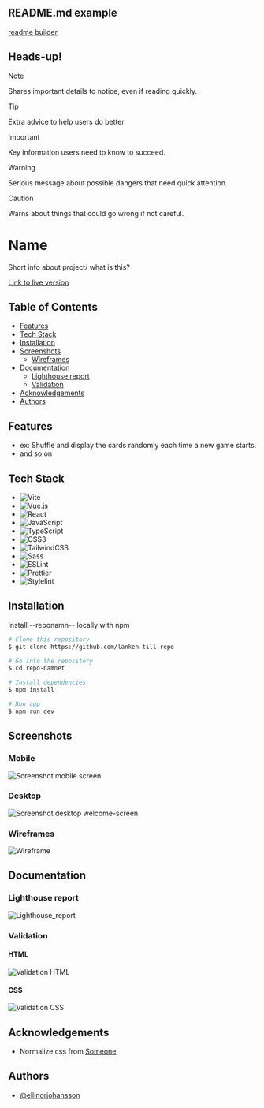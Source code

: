 ## README.md example

[readme builder](https://readme.so/)

## Heads-up!
> [!NOTE]  
> Shares important details to notice, even if reading quickly.

> [!TIP]
> Extra advice to help users do better.

> [!IMPORTANT]  
> Key information users need to know to succeed.

> [!WARNING]  
> Serious message about possible dangers that need quick attention.

> [!CAUTION]
> Warns about things that could go wrong if not careful.


# Name

Short info about project/ what is this?

[Link to live version]()

## Table of Contents

- [Features](#features)
- [Tech Stack](#tech-stack)
- [Installation](#installation)
- [Screenshots](#screenshots)
  - [Wireframes](#wireframes)
- [Documentation](#documentation)
  - [Lighthouse report](#lighthouse-report)
  - [Validation](#validation)
- [Acknowledgements](#acknowledgements)
- [Authors](#authors)

## Features
* ex: Shuffle and display the cards randomly each time a new game starts.
* and so on

## Tech Stack

- ![Vite](https://img.shields.io/badge/Vite-%23646CFF.svg?style=for-the-badge&logo=vite&logoColor=white)
- ![Vue.js](https://img.shields.io/badge/Vue.js-%234FC08D.svg?style=for-the-badge&logo=vue.js&logoColor=white)
- ![React](https://img.shields.io/badge/React-%2361DAFB.svg?style=for-the-badge&logo=react&logoColor=black)
- ![JavaScript](https://img.shields.io/badge/JavaScript-%23F7DF1E.svg?style=for-the-badge&logo=javascript&logoColor=black)
- ![TypeScript](https://img.shields.io/badge/TypeScript-%23007ACC.svg?style=for-the-badge&logo=typescript&logoColor=white)
- ![CSS3](https://img.shields.io/badge/CSS3-%231572B6.svg?style=for-the-badge&logo=css3&logoColor=white)
- ![TailwindCSS](https://img.shields.io/badge/TailwindCSS-%2338B2AC.svg?style=for-the-badge&logo=tailwind-css&logoColor=white)
- ![Sass](https://img.shields.io/badge/Sass-%23CC6699.svg?style=for-the-badge&logo=sass&logoColor=white)
- ![ESLint](https://img.shields.io/badge/ESLint-%234B32C3.svg?style=for-the-badge&logo=eslint&logoColor=white)
- ![Prettier](https://img.shields.io/badge/Prettier-%23F7B93E.svg?style=for-the-badge&logo=prettier&logoColor=white)
- ![Stylelint](https://img.shields.io/badge/Stylelint-%23000000.svg?style=for-the-badge&logo=stylelint&logoColor=white)

## Installation

Install --reponamn-- locally with npm

```bash
# Clone this repository
$ git clone https://github.com/länken-till-repo

# Go into the repository
$ cd repo-namnet

# Install dependencies
$ npm install

# Run app
$ npm run dev
```

## Screenshots

### Mobile

![Screenshot mobile screen](länk)

### Desktop

![Screenshot desktop welcome-screen](/link)

### Wireframes

![Wireframe](/link)

## Documentation

### Lighthouse report

![Lighthouse_report](/link)

### Validation

#### HTML

![Validation HTML](/link)

#### CSS

![Validation CSS](/link)

## Acknowledgements

- Normalize.css from [Someone](link)

## Authors

- [@ellinorjohansson](https://www.github.com/ellinorjohansson)
